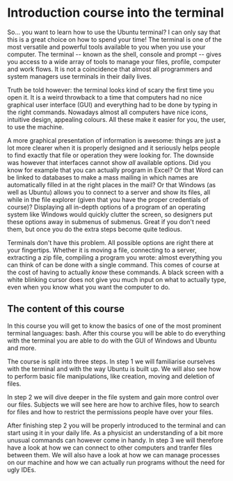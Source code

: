 # Introduction course into the terminal
So... you want to learn how to use the Ubuntu terminal? I can only say that this is a great choice on how to spend your time! The terminal is one of the most versatile and powerful tools available to you when you use your computer. The terminal -- known as the shell, console and prompt -- gives you access to a wide array of tools to manage your files, profile, computer and work flows. It is not a coincidence that almost all programmers and system managers use terminals in their daily lives.

Truth be told however: the terminal looks kind of scary the first time you open it. It is a weird throwback to a time that computers had no nice graphical user interface (GUI) and everything had to be done by typing in the right commands. Nowadays almost all computers have nice icons, intuitive design, appealing colours. All these make it easier for you, the user, to use the machine.

A more graphical presentation of information is awesome: things are just a lot more clearer when it is properly designed and it seriously helps people to find exactly that file or operation they were looking for. The downside was however that interfaces cannot show *all* available options. Did you know for example that you can actually program in Excel? Or that Word can be linked to databases to make a mass mailing in which names are automatically filled in at the right places in the mail? Or that Windows (as well as Ubuntu) allows you to connect to a server and show its files, all while in the file explorer (given that you have the proper credentials of course)? Displaying all in-depth options of a program of an operating system like Windows would quickly clutter the screen, so designers put these options away in submenus of submenus. Great if you don't need them, but once you do the extra steps become quite tedious.

Terminals don't have this problem. All possible options are right there at your fingertips. Whether it is moving a file, connecting to a server, extracting a zip file, compiling a program you wrote: almost everything you can think of can be done with a single command. This comes of course at the cost of having to actually *know* these commands. A black screen with a white blinking cursor does not give you much input on what to actually type, even when you know what you want the computer to do.

## The content of this course
In this course you will get to know the basics of one of the most prominent terminal languages: bash. After this course you will be able to do everything with the terminal you are able to do with the GUI of Windows and Ubuntu and more.

The course is split into three steps. In step 1 we will familiarise ourselves with the terminal and with the way Ubuntu is built up. We will also see how to perform basic file manipulations, like creation, moving and deletion of files.

In step 2 we will dive deeper in the file system and gain more control over our files. Subjects we will see here are how to archive files, how to search for files and how to restrict the permissions people have over your files.

After finishing step 2 you will be properly introduced to the terminal and can start using it in your daily life. As a physicist an understanding of a bit more unusual commands can however come in handy. In step 3 we will therefore have a look at how we can connect to other computers and tranfer files between them. We will also have a look at how we can manage processes on our machine and how we can actually run programs without the need for ugly IDEs.
